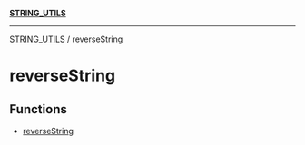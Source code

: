 [**STRING_UTILS**](../README.md)

***

[STRING_UTILS](../README.md) / reverseString

# reverseString

## Functions

- [reverseString](functions/reverseString.md)
